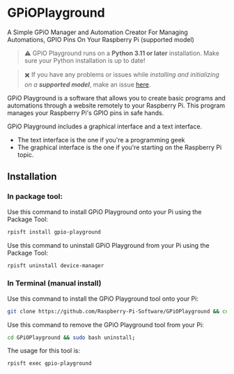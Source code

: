 # GPiOPlayground
A Simple GPiO Manager and Automation Creator For Managing Automations, GPIO Pins On Your Raspberry Pi (supported model)
> ⚠️ GPiO Playground runs on a **Python 3.11 or later** installation. Make sure your Python installation is up to date!

> ✖️ If you have any problems or issues while *installing and initializing on a **supported model***, make an issue [here](https://github.com/Raspberry-Pi-Software/GPiOPlayground/issues).

GPiO Playground is a software that allows you to create basic programs and automations through a website remotely to your Raspberry Pi. This program manages your Raspberry Pi's GPIO pins in safe hands.

GPiO Playground includes a graphical interface and a text interface.
- The text interface is the one if you're a programming geek
- The graphical interface is the one if you're starting on the Raspberry Pi topic.
  
## Installation
### In package tool:
Use this command to install GPiO Playground onto your Pi using the Package Tool:
```bash
rpisft install gpio-playground
```
Use this command to uninstall GPiO Playground from your Pi using the Package Tool:
```bash
rpisft uninstall device-manager
```
### In Terminal (manual install)
Use this command to install the GPiO Playground tool onto your Pi:
```bash
git clone https://github.com/Raspberry-Pi-Software/GPiOPlayground && cd GPiOPlayground && sudo bash post-install;
```
Use this command to remove the GPiO Playground tool from your Pi:
```bash
cd GPiOPlayground && sudo bash uninstall;
```
The usage for this tool is:
```bash
rpisft exec gpio-playground
```

